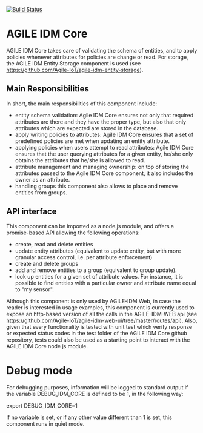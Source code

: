 [![Build Status](https://travis-ci.org/Agile-IoT/agile-idm-core.svg?branch=master)](https://travis-ci.org/Agile-IoT/agile-idm-core)

# AGILE IDM Core

AGILE IDM Core takes care of validating the schema of entities, and to apply policies whenever attributes for policies are change or read. For storage, the AGILE IDM Entity Storage component is used (see https://github.com/Agile-IoT/agile-idm-entity-storage).

## Main Responsibilities

In short, the main responsibilities of this component include:
* entity schema validation:  Agile IDM Core ensures not only that required attributes are there and they have the proper type, but also that only attributes which are expected are stored in the database.
* apply writing policies to attributes: Agile IDM Core ensures that a set of predefined policies are met when updating an entity attribute.
* applying policies when users attempt to read attributes:  Agile IDM Core  ensures that the user querying attributes for a given entity, he/she only obtains the attributes that he/she is allowed to read.
* attribute management and managing ownership: on top of storing the attributes passed to the Agile IDM Core component, it also includes the owner as an attribute.
* handling groups this component also allows to place and remove entities from groups.

## API interface

This component can be imported as a node.js module, and offers a promise-based API allowing the following operations:
* create, read and delete entities
* update entity attributes (equivalent to update entity, but with more granular access control, i.e. per attribute enforcement)
* create and delete groups
* add and remove entities to a group (equivalent to group update).
* look up entities for a given set of attribute values. For instance, it is possible to find entities with a particular owner and attribute name equal to "my sensor".

Although this component is only used by AGILE-IDM Web, in case the reader is interested in usage examples, this component is currently used to expose an http-based version of all the calls in the AGILE-IDM-WEB api (see https://github.com/Agile-IoT/agile-idm-web-ui/tree/master/routes/api). Also, given that every functionality is tested with unit test which verify response or expected status codes in the test folder of the AGILE IDM Core github repository, tests could also be used as a starting point to interact with the AGILE IDM Core node js module.

# Debug mode

For debugging purposes, information will be logged to standard output if  the  variable DEBUG_IDM_CORE is defined to be 1, in the following way:

export DEBUG_IDM_CORE=1

If no variable is set, or if any other value different than 1 is set, this component runs in quiet mode.
